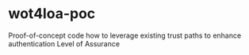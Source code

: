 wot4loa-poc
===============

Proof-of-concept code how to leverage existing trust paths to enhance authentication Level of Assurance
